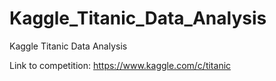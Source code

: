 # Kaggle_Titanic_Data_Analysis
Kaggle Titanic Data Analysis

Link to competition: https://www.kaggle.com/c/titanic
